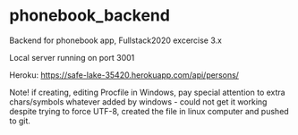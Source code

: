 # phonebook_backend
Backend for phonebook app, Fullstack2020 excercise 3.x

Local server running on port 3001

Heroku:
https://safe-lake-35420.herokuapp.com/api/persons/

Note! if creating, editing Procfile in Windows, pay special attention to extra chars/symbols whatever added by windows - could not get it working despite trying to force UTF-8, created the file in linux computer and pushed to git. 